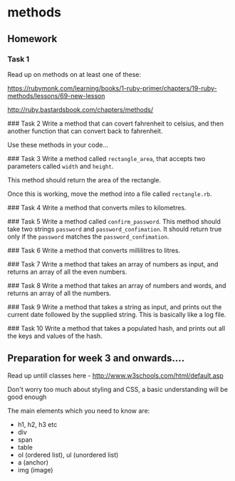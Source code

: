 # methods

## Homework

### Task 1
Read up on methods on at least one of these: 

https://rubymonk.com/learning/books/1-ruby-primer/chapters/19-ruby-methods/lessons/69-new-lesson

http://ruby.bastardsbook.com/chapters/methods/

### Task 2
Write a method that can covert fahrenheit to celsius, and then another function that can convert back to fahrenheit.

Use these methods in your code...

### Task 3
Write a method called `rectangle_area`, that accepts two parameters called `width` and `height`. 

This method should return the area of the rectangle. 

Once this is working, move the method into a file called `rectangle.rb`.

### Task 4
Write a method that converts miles to kilometres.

### Task 5
Write a method called `confirm_password`. This method should take two strings `password` and `password_confimation`. It should return true only if the `password` matches the  `password_confimation`.

### Task 6
Write a method that converts millilitres to litres.

### Task 7
Write a method that takes an array of numbers as input, and returns an array of all the even numbers.

### Task 8
Write a method that takes an array of numbers and words, and returns an array of all the numbers.

### Task 9
Write a method that takes a string as input, and prints out the current date followed by the supplied string. This is basically like a log file.

### Task 10
Write a method that takes a populated hash, and prints out all the keys and values of the hash.


## Preparation for week 3 and onwards....

Read up untill classes here - http://www.w3schools.com/html/default.asp   

Don't worry too much about styling and CSS, a basic understanding will be good enough

The main elements which you need to know are:
 - h1, h2, h3 etc
 - div
 - span
 - table
 - ol (ordered list), ul (unordered list)
 - a (anchor)
 - img (image)


